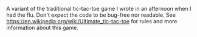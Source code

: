 A variant of the traditional tic-tac-toe game I wrote in an afternoon when I had the flu. Don't expect the code to be bug-free nor readable. See https://en.wikipedia.org/wiki/Ultimate_tic-tac-toe for rules and more information about this game.
